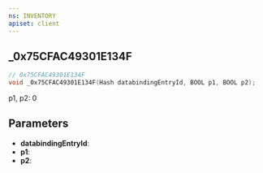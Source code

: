 ```yaml
---
ns: INVENTORY
apiset: client
---
```

## _0x75CFAC49301E134F

```c
// 0x75CFAC49301E134F
void _0x75CFAC49301E134F(Hash databindingEntryId, BOOL p1, BOOL p2);
```

p1, p2: 0

## Parameters
* **databindingEntryId**:
* **p1**:
* **p2**: